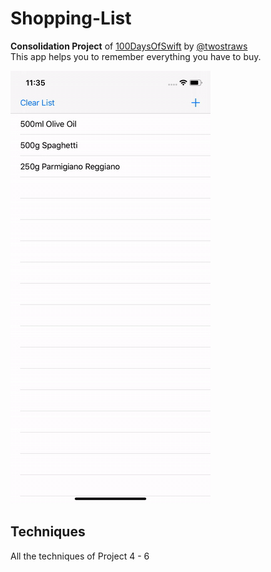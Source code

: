 # Shopping-List

**Consolidation Project** of [100DaysOfSwift](https://www.hackingwithswift.com/100) by [@twostraws](https://github.com/twostraws)\
This app helps you to remember everything you have to buy.

![Shopping List Image](images/ShoppingList.gif "Shopping List")

## Techniques
All the techniques of Project 4 - 6

